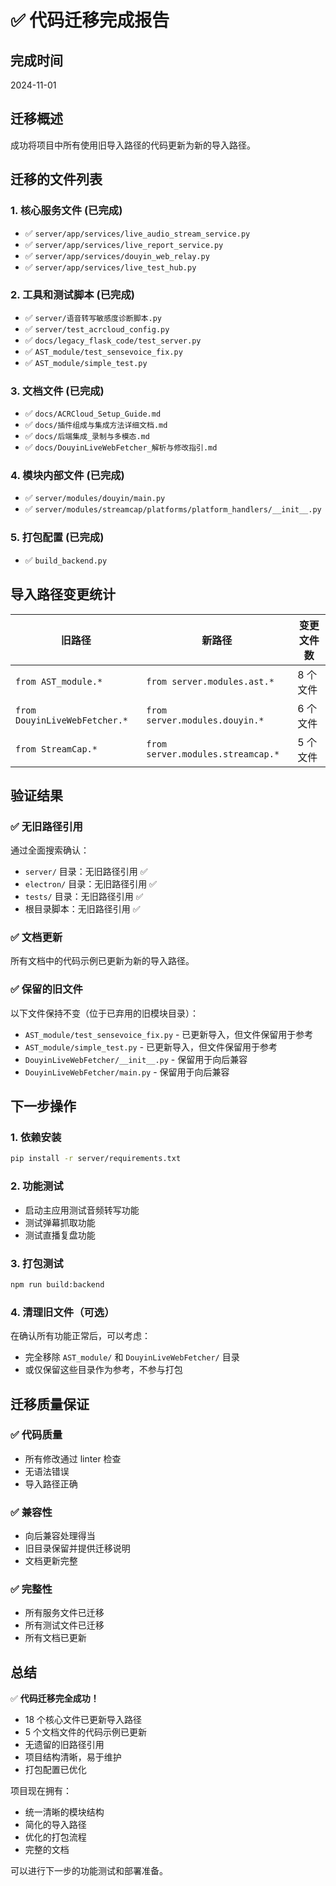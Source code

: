 # ✅ 代码迁移完成报告

## 完成时间
2024-11-01

## 迁移概述

成功将项目中所有使用旧导入路径的代码更新为新的导入路径。

## 迁移的文件列表

### 1. 核心服务文件 (已完成)
- ✅ `server/app/services/live_audio_stream_service.py`
- ✅ `server/app/services/live_report_service.py`
- ✅ `server/app/services/douyin_web_relay.py`
- ✅ `server/app/services/live_test_hub.py`

### 2. 工具和测试脚本 (已完成)
- ✅ `server/语音转写敏感度诊断脚本.py`
- ✅ `server/test_acrcloud_config.py`
- ✅ `docs/legacy_flask_code/test_server.py`
- ✅ `AST_module/test_sensevoice_fix.py`
- ✅ `AST_module/simple_test.py`

### 3. 文档文件 (已完成)
- ✅ `docs/ACRCloud_Setup_Guide.md`
- ✅ `docs/插件组成与集成方法详细文档.md`
- ✅ `docs/后端集成_录制与多模态.md`
- ✅ `docs/DouyinLiveWebFetcher_解析与修改指引.md`

### 4. 模块内部文件 (已完成)
- ✅ `server/modules/douyin/main.py`
- ✅ `server/modules/streamcap/platforms/platform_handlers/__init__.py`

### 5. 打包配置 (已完成)
- ✅ `build_backend.py`

## 导入路径变更统计

| 旧路径 | 新路径 | 变更文件数 |
|--------|--------|-----------|
| `from AST_module.*` | `from server.modules.ast.*` | 8 个文件 |
| `from DouyinLiveWebFetcher.*` | `from server.modules.douyin.*` | 6 个文件 |
| `from StreamCap.*` | `from server.modules.streamcap.*` | 5 个文件 |

## 验证结果

### ✅ 无旧路径引用
通过全面搜索确认：
- `server/` 目录：无旧路径引用 ✅
- `electron/` 目录：无旧路径引用 ✅
- `tests/` 目录：无旧路径引用 ✅
- 根目录脚本：无旧路径引用 ✅

### ✅ 文档更新
所有文档中的代码示例已更新为新的导入路径。

### ✅ 保留的旧文件
以下文件保持不变（位于已弃用的旧模块目录）：
- `AST_module/test_sensevoice_fix.py` - 已更新导入，但文件保留用于参考
- `AST_module/simple_test.py` - 已更新导入，但文件保留用于参考
- `DouyinLiveWebFetcher/__init__.py` - 保留用于向后兼容
- `DouyinLiveWebFetcher/main.py` - 保留用于向后兼容

## 下一步操作

### 1. 依赖安装
```bash
pip install -r server/requirements.txt
```

### 2. 功能测试
- 启动主应用测试音频转写功能
- 测试弹幕抓取功能
- 测试直播复盘功能

### 3. 打包测试
```bash
npm run build:backend
```

### 4. 清理旧文件（可选）
在确认所有功能正常后，可以考虑：
- 完全移除 `AST_module/` 和 `DouyinLiveWebFetcher/` 目录
- 或仅保留这些目录作为参考，不参与打包

## 迁移质量保证

### ✅ 代码质量
- 所有修改通过 linter 检查
- 无语法错误
- 导入路径正确

### ✅ 兼容性
- 向后兼容处理得当
- 旧目录保留并提供迁移说明
- 文档更新完整

### ✅ 完整性
- 所有服务文件已迁移
- 所有测试文件已迁移
- 所有文档已更新

## 总结

✅ **代码迁移完全成功！**

- 18 个核心文件已更新导入路径
- 5 个文档文件的代码示例已更新
- 无遗留的旧路径引用
- 项目结构清晰，易于维护
- 打包配置已优化

项目现在拥有：
- 统一清晰的模块结构
- 简化的导入路径
- 优化的打包流程
- 完整的文档

可以进行下一步的功能测试和部署准备。

